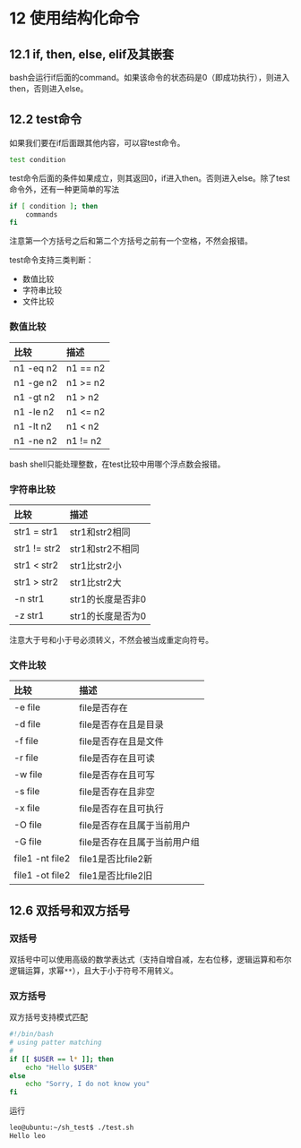 # 12 使用结构化命令

## 12.1 if, then, else, elif及其嵌套

bash会运行if后面的command。如果该命令的状态码是0（即成功执行），则进入then，否则进入else。

## 12.2 test命令

如果我们要在if后面跟其他内容，可以容test命令。

```bash
test condition
```

test命令后面的条件如果成立，则其返回0，if进入then。否则进入else。除了test命令外，还有一种更简单的写法

```bash
if [ condition ]; then
    commands
fi
```

注意第一个方括号之后和第二个方括号之前有一个空格，不然会报错。

test命令支持三类判断：

- 数值比较
- 字符串比较
- 文件比较

### 数值比较

|比较|描述|
|:-|:-|
|n1 -eq n2| n1 == n2|
|n1 -ge n2| n1 >= n2|
|n1 -gt n2| n1 > n2|
|n1 -le n2| n1 <= n2|
|n1 -lt n2| n1 < n2|
|n1 -ne n2| n1 != n2|

bash shell只能处理整数，在test比较中用哪个浮点数会报错。

### 字符串比较

|比较|描述|
|:-|:-|
|str1 = str1| str1和str2相同 |
|str1 != str2| str1和str2不相同|
|str1 < str2| str1比str2小|
|str1 > str2| str1比str2大|
|-n str1|str1的长度是否非0|
|-z str1|str1的长度是否为0|

注意大于号和小于号必须转义，不然会被当成重定向符号。

### 文件比较

|比较|描述|
|:-|:-|
|-e file|file是否存在|
|-d file|file是否存在且是目录|
|-f file|file是否存在且是文件|
|-r file|file是否存在且可读|
|-w file|file是否存在且可写|
|-s file|file是否存在且非空|
|-x file|file是否存在且可执行|
|-O file|file是否存在且属于当前用户|
|-G file|file是否存在且属于当前用户组|
|file1 -nt file2|file1是否比file2新|
|file1 -ot file2|file1是否比file2旧|

## 12.6 双括号和双方括号

### 双括号

双括号中可以使用高级的数学表达式（支持自增自减，左右位移，逻辑运算和布尔逻辑运算，求幂`**`），且大于小于符号不用转义。

### 双方括号

双方括号支持模式匹配

```bash
#!/bin/bash
# using patter matching
#
if [[ $USER == l* ]]; then
    echo "Hello $USER"
else
    echo "Sorry, I do not know you"
fi
```

运行

```bash
leo@ubuntu:~/sh_test$ ./test.sh
Hello leo
```
